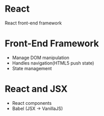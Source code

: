# React
React front-end framework

# Front-End Framework
  * Manage DOM manipulation
  * Handles navigation(HTML5 push state)
  * State management
  
# React and JSX
  * React components
  * Babel (JSX -> VanillaJS)
